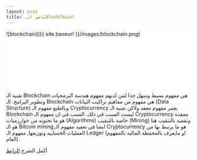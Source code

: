 ```yaml
---
layout: post
title: ماهو الـBlockChain؟
---
```

![blockchain]({{ site.baseurl }}/images/blockchain.png)
<embed src="/files/blockchain.pdf" type="application/pdf" width="100%">
تقنية الـ Blockchain هي مفهوم بسيط وسهل جدا لمن لديهم مفهوم هندسة البرمجيات وتطوير البرامج. الـ Blockchain هي مفهوم من مفاهيم تراكيب البيانات (Data Structure) وبالطبع مفهوم الـ Cryptocurrency يعتبر مفهوم معقد ولاكن تقنية الـ Blockchain ليست السبب في ذلك. السبب في ان مفهوم الـ Cryptocurrency معقده هو ما تحتويه من خوارزميات (Algorithms) خاصة بالتنقيب (Mining) ونقصد بالتنقيب هنا هو الـ Bitcoin mining,ايضا في تعقيد مفهوم الـ Cryptocurrency هو ما يرتبط بها من العمليات الحسابيه وتوزيعها, مفهوم الـ Ledger (او مايعرف بالمحفظة الماليه بالمفهوم العام).
 
 أكمل الشرح [الرابط](https://github.com/isultane/Tutorials-ar/blob/master/Blockchain%20%D9%85%D8%A7%D9%87%D9%88%20%D8%A7%D9%84%D9%80.pdf)